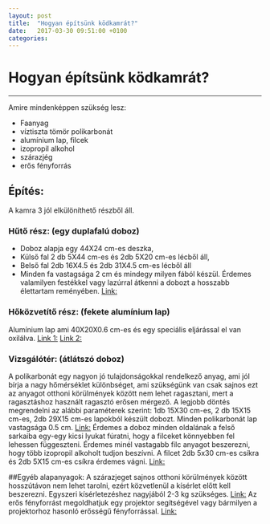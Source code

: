 ```yaml
---
layout: post
title:  "Hogyan építsünk ködkamrát?"
date:   2017-03-30 09:51:00 +0100
categories:
---
```

# Hogyan építsünk ködkamrát?

___

Amire mindenképpen szükség lesz:
* Faanyag
* víztiszta tömör polikarbonát
* alumínium lap, filcek
* izopropil alkohol
* szárazjég
* erős fényforrás

## Építés:
A kamra 3 jól elkülöníthető részből áll.

### Hűtő rész: (egy duplafalú doboz)
* Doboz alapja egy 44X24 cm-es deszka, 
* Külső fal 2 db 5X44 cm-es és 2db 5X20 cm-es lécből áll,
* Belső fal 2db 16X4.5 és 2db 31X4.5 cm-es lécből áll
* Minden fa vastagsága 2 cm és mindegy milyen fából készül.
Érdemes valamilyen festékkel vagy lazúrral átkenni a dobozt a hosszabb élettartam reményében. 
[Link:](http://www.woodlandfatelep.hu/)

### Hőközvetítő rész: (fekete alumínium lap)
Alumínium lap ami 40X20X0.6 cm-es és egy speciális eljárással el van oxilálva.
[Link 1:](https://www.conrad.hu/hu/modelcraft-alu-lemez-400-x-200-x-06-mm-al995-236181.html?sc.ref=Product%20Details)
[Link 2:](http://grobelox.hu/eloxalas/)

### Vizsgálótér: (átlátszó doboz)
A polikarbonát egy nagyon jó tulajdonságokkal rendelkező anyag, ami jól bírja a nagy hőmérséklet különbséget, ami szükségünk van csak sajnos ezt az anyagot otthoni körülmények között nem lehet ragasztani, mert a ragasztáshoz használt ragasztó erősen mérgező. A legjobb döntés megrendelni az alábbi paraméterek szerint: 1db 15X30 cm-es, 2 db 15X15 cm-es, 2db 29X15 cm-es lapokból készült dobozt. Minden polikarbonát lap vastagsága 0.5 cm.
[Link:](http://aplast.hu/hu/termekek/reszletek/13_makrolife_tomor_viztiszta_polikarbonat/)
Érdemes a doboz minden oldalának a felső sarkaiba egy-egy kicsi lyukat fúratni, hogy a filceket könnyebben fel lehessen függeszteni.
Érdemes minél vastagabb filc anyagot beszerezni, hogy több izopropil alkoholt tudjon beszívni. A filcet 2db 5x30 cm-es csíkra és 2db 5X15 cm-es csíkra érdemes vágni.
[Link:](http://www.gombolda.hu/barkacsfilcek-79/3-5mm-vastag-filc-lapok-196)

##Egyéb alapanyagok:
A szárazjeget sajnos otthoni körülmények között hosszútávon nem lehet tarolni, ezért közvetlenül a kísérlet előtt kell beszerezni. Egyszeri kísérletezéshez nagyjából 2-3 kg szükséges.
[Link:](https://www.szarazjegkft.hu/)
Az erős fényforrást megoldhatjuk egy projektor segítségével vagy bármilyen a projektorhoz hasonló erősségű fényforrással.
[Link:](http://www.creeledtech.hu/)
